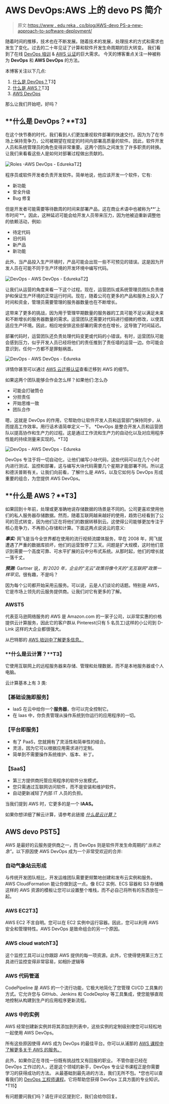 # AWS DevOps:AWS 上的 devo PS 简介

> 原文:[https://www . edu reka . co/blog/AWS-devo PS-a-new-approach-to-software-deployment/](https://www.edureka.co/blog/aws-devops-a-new-approach-to-software-deployment/)

随着时间的推移，技术也在不断发展。随着技术的发展，处理技术的方式和需求也发生了变化。过去的二十年见证了计算和软件开发生命周期的巨大转变。 我们看到了在线 [DevOps 培训](https://www.edureka.co/devops-certification-training) & [AWS 认证](https://www.edureka.co/aws-certification-training)的巨大需求。 今天的博客重点关注一种被称为 **DevOps** 和 **AWS DevOps** 的方法。

本博客关注以下几点:

1.  [什么是 DevOps？](#WhatIsDevOps?)T3】
2.  [什么是 AWS？](#WhatIsAWS?)T3】
3.  [AWS DevOps](#AWSDevOps)

那么让我们开始吧，好吗？

## **什么是 DevOps？**T3】

在这个快节奏的时代，我们看到人们更加重视软件部署的快速交付。因为为了在市场上保持竞争力，公司被期望在规定的时间内部署高质量的软件。因此，软件开发人员和系统管理员的角色变得非常重要。这两个团队之间发生了许多职责的转换。让我们来看看这些人是如何对部署过程做出贡献的。

![Roles -AWS DevOps - Edureka](../Images/e8f96e6a22e48ca751b8d273c3391d9a.png)T2】

程序员或软件开发者负责开发软件。简单地说，他应该开发一个软件，它有:

*   新功能
*   安全升级
*   Bug 修复

但是开发者可能需要等待数周的时间来部署产品，这在商业术语中也被称为**‘上市时间’**。因此，这种延迟可能会给开发人员带来压力，因为他被迫重新调整他的依赖活动，例如:

*   待定代码
*   旧代码
*   新产品
*   新功能

此外，当产品投入生产环境时，产品可能会出现一些不可预见的错误。这是因为开发人员在可能不同于生产环境的开发环境中编写代码。

![DevOps - AWS DevOps - Edureka](../Images/b6abe8a5943c8f024268e508e4c2200f.png)T2】

让我们从运营的角度来看一下这个过程。现在，运营团队或系统管理员团队负责维护和保证生产环境的正常运行时间。现在，随着公司在更多的产品和服务上投入了时间和资金，管理员需要管理的服务器数量也在不断增长。

这带来了更多的挑战，因为用于管理早期数量的服务器的工具可能不足以满足未来和不断增长的服务器数量的需求。运营团队还需要对代码进行细微的修改，以使其适应生产环境。因此，相应地安排这些部署的需求也在增长，这导致了时间延迟。

部署代码时，运营团队还负责处理代码变更或代码的小错误。有时，运营团队可能会感到压力，似乎开发人员已经将他们的责任推到了责任墙的运营一边。你可能会意识到，任何一方都不是罪魁祸首。

![DevOps - AWS DevOps - Edureka](../Images/e5e47e38e300f10f37a40b72605c49ec.png)

详情你甚至可以通过 [AWS 云迁移认证](https://www.edureka.co/migrating-to-aws)查看迁移到 AWS 的细节。

如果这两个团队能够合作会怎么样？如果他们:怎么办

*   可能会打破筒仓
*   分担责任
*   开始思维一致
*   团队合作

嗯，这就是 DevOps 的作用，它帮助你让软件开发人员和运营部门保持同步，从而提高工作效率。用行话术语简单定义一下。 *DevOps 是整合开发人员和运营团队以提高协作和生产力的过程。这是通过工作流和生产力的自动化以及对应用程序性能的持续测量来实现的。*T3】

![DevOps - AWS DevOps - Edureka](../Images/ac4bd10f5de009db45d9a900fd314dfe.png)

DevOps 专注于将一切自动化，让他们编写小块代码，这些代码可以在几个小时内进行测试、监控和部署，这与编写大块代码需要几个星期才能部署不同。所以这和德沃普斯有关。让我们向前看，了解什么是 AWS，以及它如何与 DevOps 形成重要的组合，为您提供 AWS DevOps。

## **什么是 AWS？**T3】

如果回到十年前，处理或更准确地说存储数据的场景是不同的。公司更喜欢使用他们的私人服务器存储数据。然而，随着互联网越来越好的使用，趋势已经看到了公司的范式转变，因为他们正在将他们的数据转移到云。这使得公司能够更加专注于核心竞争力，不再担心存储和计算。下面这两点说说云的意义:

***事实:*** 网飞是当今全世界都在使用的流行视频流媒体服务，早在 2008 年，网飞就遭遇了严重的数据库损坏，他们的运营暂停了三天。问题是扩大规模，这时他们意识到需要一个高度可靠、可水平扩展的云中分布式系统。从那时起，他们的增长就一落千丈。

***预测:*** Gartner 说，*到 2020 年，企业的“无云”政策将像今天的“无互联网”政策一样罕见*。很有趣，不是吗？

因为每个公司都开始采用云服务。可以说，云是人们谈论的话题。特别是 AWS，它是市场上领先的云服务提供商。让我们对它有更多的了解。

### **AWS**T5

代表亚马逊网络服务的 AWS 是 Amazon.com 的一家子公司，以非常实惠的价格提供云计算服务，因此它的客户群从 Pinterest(只有 5 名员工)这样的小公司到 D-Link 这样的大企业都很强大。

从巴特那的 [AWS 培训中了解更多信息。](https://www.edureka.co/aws-certification-training-patna)

### **什么是云计算？**T3】

它使用互联网上的远程服务器来存储、管理和处理数据，而不是本地服务器或个人电脑。

云计算基本上有 3 类:

### **【基础设施即服务】**

*   IaaS 在云中给你一个**服务器**，你可以完全控制它。
*   在 Iaas 中，你负责管理从操作系统到你运行的应用程序的一切。

### **【平台即服务】**

*   有了 PaaS，您就拥有了灵活性和简单性的结合。
*   灵活，因为它可以根据应用需求进行定制。
*   简单到不需要操作系统维护、版本、补丁。

### **【SaaS】**

*   第三方提供商托管应用程序的软件分发模式。
*   您只需通过互联网访问软件，而不是安装和维护软件。
*   自动更新减轻了内部 IT 人员的负担。

当我们提到 AWS 时，它更多的是一个 **IAAS。**

如果你想详细了解云计算，请参考此链接 [*什么是云计算？*](https://www.edureka.co/blog/what-is-cloud-computing/)

## **AWS devo PS**T5】

AWS 是最好的云服务提供商之一，而 DevOps 则是软件开发生命周期的“*当务之急”*。以下原因使 AWS DevOps 成为一个非常受欢迎的合并:

### **自动气象站云形成**

与传统开发团队相比，开发运维团队需要更频繁地创建和发布云实例和服务。AWS CloudFormation 能让你做到这一点。像 EC2 实例、ECS 容器和 S3 存储桶这样的 AWS 资源的模板让您可以设置整个堆栈，而不必自己将所有的东西放在一起。

### **AWS EC2**T3】

AWS EC2 不言自明。您可以在 EC2 实例中运行容器。因此，您可以利用 AWS 安全和管理特性。AWS DevOps 是致命组合的另一个原因。

### **AWS cloud watch**T3】

这个监控工具可以让你跟踪 AWS 提供的每一项资源。此外，它使得使用第三方工具进行监控变得非常容易，如相扑逻辑等

### **AWS 代码管道**

CodePipeline 是 AWS 的一个流行功能，它极大地简化了您管理 CI/CD 工具集的方式。它允许您与 GitHub、Jenkins 和 CodeDeploy 等工具集成，使您能够直观地控制从构建到生产的应用程序更新流程。

### **AWS 中的实例**

AWS 经常创建新实例并将其添加到列表中，这些实例的定制级别使您可以轻松地一起使用 AWS DevOps。

所有这些原因使得 AWS 成为 DevOps 的最佳平台。你可以从浦那的 [AWS 课程中了解更多关于 AWS 的服务。](https://www.edureka.co/aws-certification-training-pune)

此外，如果你正在寻找一份既有挑战性又有回报的职业。 不管你是已经在 DevOps 工作过的人，还是这个领域的新手，DevOps 专业证书课程正是你需要学习的获得成功的方法。 从最基础到最先进的方法，我们无所不包。*您也可以查看我们的 [DevOps 工程师课程](https://www.edureka.co/masters-program/devops-engineer-training)。它将帮助您获得 DevOps 工具方面的专业知识。*T15】

有问题要问我们吗？请在评论区提到它，我们会给你回复。
